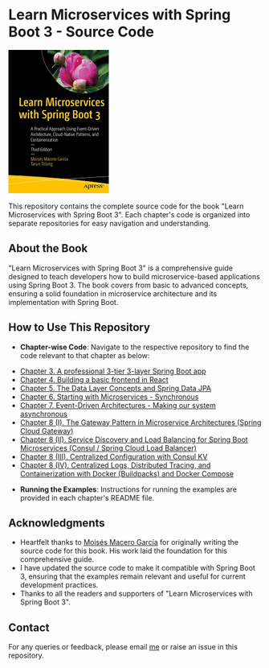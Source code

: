 # Learn Microservices with Spring Boot 3 - Source Code

[comment]: #cover
![Cover image](/profile/978-1-4842-9756-8.jpeg)

This repository contains the complete source code for the book "Learn Microservices with Spring Boot 3". Each chapter's code is organized into separate repositories for easy navigation and understanding.

## About the Book

"Learn Microservices with Spring Boot 3" is a comprehensive guide designed to teach developers how to build microservice-based applications using Spring Boot 3. The book covers from basic to advanced concepts, ensuring a solid foundation in microservice architecture and its implementation with Spring Boot.

## How to Use This Repository

- **Chapter-wise Code**: Navigate to the respective repository to find the code relevant to that chapter as below:
* [Chapter 3. A professional 3-tier 3-layer Spring Boot app](https://github.com/Book-Microservices-v3/chapter03)
* [Chapter 4. Building a basic frontend in React](https://github.com/Book-Microservices-v3/chapter04)
* [Chapter 5. The Data Layer Concepts and Spring Data JPA](https://github.com/Book-Microservices-v3/chapter05)
* [Chapter 6. Starting with Microservices - Synchronous](https://github.com/Book-Microservices-v3/chapter06)
* [Chapter 7. Event-Driven Architectures - Making our system asynchronous](https://github.com/Book-Microservices-v3/chapter07)
* [Chapter 8 (I). The Gateway Pattern in Microservice Architectures (Spring Cloud Gateway)](https://github.com/Book-Microservices-v3/chapter08a)
* [Chapter 8 (II). Service Discovery and Load Balancing for Spring Boot Microservices (Consul / Spring Cloud Load Balancer)](https://github.com/Book-Microservices-v3/chapter08b)
* [Chapter 8 (III). Centralized Configuration with Consul KV](https://github.com/Book-Microservices-v3/chapter08c)
* [Chapter 8 (IV). Centralized Logs, Distributed Tracing, and Containerization with Docker (Buildpacks) and Docker Compose](https://github.com/Book-Microservices-v3/chapter08d)
- **Running the Examples**: Instructions for running the examples are provided in each chapter's README file.

## Acknowledgments

- Heartfelt thanks to [Moisés Macero García](https://github.com/mechero) for originally writing the source code for this book. His work laid the foundation for this comprehensive guide.
- I have updated the source code to make it compatible with Spring Boot 3, ensuring that the examples remain relevant and useful for current development practices.
- Thanks to all the readers and supporters of "Learn Microservices with Spring Boot 3".

## Contact

For any queries or feedback, please email [me](tarun.telang@gmail.com) or raise an issue in this repository.

<!--

**Here are some ideas to get you started:**

🙋‍♀️ A short introduction - what is your organization all about?
🌈 Contribution guidelines - how can the community get involved?
👩‍💻 Useful resources - where can the community find your docs? Is there anything else the community should know?
🍿 Fun facts - what does your team eat for breakfast?
🧙 Remember, you can do mighty things with the power of [Markdown](https://docs.github.com/github/writing-on-github/getting-started-with-writing-and-formatting-on-github/basic-writing-and-formatting-syntax)
-->

